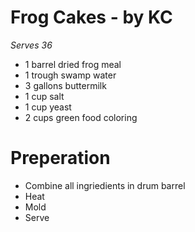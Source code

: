 # Frog Cakes - by KC

*Serves 36*

- 1 barrel dried frog meal
- 1 trough swamp water
- 3 gallons buttermilk
- 1 cup salt
- 1 cup yeast
- 2 cups green food coloring

# Preperation

- Combine all ingriedients in drum barrel
- Heat
- Mold
- Serve
